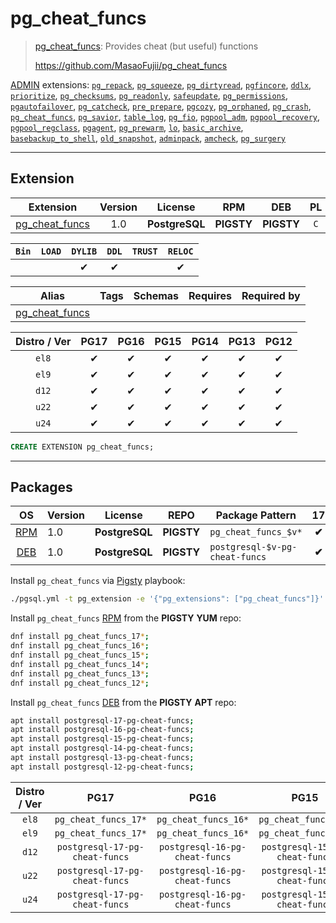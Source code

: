 # pg_cheat_funcs


> [pg_cheat_funcs](https://github.com/MasaoFujii/pg_cheat_funcs): Provides cheat (but useful) functions
>
> https://github.com/MasaoFujii/pg_cheat_funcs





[ADMIN](/admin) extensions: [`pg_repack`](/pg_repack), [`pg_squeeze`](/pg_squeeze), [`pg_dirtyread`](/pg_dirtyread), [`pgfincore`](/pgfincore), [`ddlx`](/ddlx), [`prioritize`](/prioritize), [`pg_checksums`](/pg_checksums), [`pg_readonly`](/pg_readonly), [`safeupdate`](/safeupdate), [`pg_permissions`](/pg_permissions), [`pgautofailover`](/pgautofailover), [`pg_catcheck`](/pg_catcheck), [`pre_prepare`](/pre_prepare), [`pgcozy`](/pgcozy), [`pg_orphaned`](/pg_orphaned), [`pg_crash`](/pg_crash), [`pg_cheat_funcs`](/pg_cheat_funcs), [`pg_savior`](/pg_savior), [`table_log`](/table_log), [`pg_fio`](/pg_fio), [`pgpool_adm`](/pgpool_adm), [`pgpool_recovery`](/pgpool_recovery), [`pgpool_regclass`](/pgpool_regclass), [`pgagent`](/pgagent), [`pg_prewarm`](/pg_prewarm), [`lo`](/lo), [`basic_archive`](/basic_archive), [`basebackup_to_shell`](/basebackup_to_shell), [`old_snapshot`](/old_snapshot), [`adminpack`](/adminpack), [`amcheck`](/amcheck), [`pg_surgery`](/pg_surgery)


-------
## Extension


| Extension | Version | License | RPM | DEB | PL |
|-----------|:-------:|:-------:|:---:|:---:|:--:|
| [pg_cheat_funcs](https://github.com/MasaoFujii/pg_cheat_funcs) | 1.0 | **<span class="tcblue">PostgreSQL</span>** | **<span class="tcwarn">PIGSTY</span>** | **<span class="tcwarn">PIGSTY</span>** | `C` |



| `Bin` | `LOAD` | `DYLIB` | `DDL` | `TRUST` | `RELOC` |
|:-----:|:------:|:-------:|:-----:|:-------:|:-------:|
|  |  | <span class="tcblue">✔</span> | <span class="tcblue">✔</span> |  | <span class="tcblue">✔</span> |



| Alias | Tags | Schemas | Requires | Required by |
|-------|------|---------|----------|-------------|
| [pg_cheat_funcs](/pg_cheat_funcs) |  |  |  |  |



| Distro / Ver | PG17 | PG16 | PG15 | PG14 | PG13 | PG12 |
|:------------:|:----:|:----:|:----:|:----:|:----:|:----:|
| `el8` | <span class="tcblue">✔</span> | <span class="tcblue">✔</span> | <span class="tcblue">✔</span> | <span class="tcblue">✔</span> | <span class="tcblue">✔</span> | <span class="tcblue">✔</span> |
| `el9` | <span class="tcblue">✔</span> | <span class="tcblue">✔</span> | <span class="tcblue">✔</span> | <span class="tcblue">✔</span> | <span class="tcblue">✔</span> | <span class="tcblue">✔</span> |
| `d12` | <span class="tcblue">✔</span> | <span class="tcblue">✔</span> | <span class="tcblue">✔</span> | <span class="tcblue">✔</span> | <span class="tcblue">✔</span> | <span class="tcblue">✔</span> |
| `u22` | <span class="tcblue">✔</span> | <span class="tcblue">✔</span> | <span class="tcblue">✔</span> | <span class="tcblue">✔</span> | <span class="tcblue">✔</span> | <span class="tcblue">✔</span> |
| `u24` | <span class="tcblue">✔</span> | <span class="tcblue">✔</span> | <span class="tcblue">✔</span> | <span class="tcblue">✔</span> | <span class="tcblue">✔</span> | <span class="tcblue">✔</span> |





```sql
CREATE EXTENSION pg_cheat_funcs;
```

-----------


## Packages


| OS | Version | License | REPO | Package Pattern | 17 | 16 | 15 | 14 | 13 | 12 | Dependency |
|:--:|---------|:-------:|:----:|-----------------|:--:|:--:|:--:|:--:|:--:|:--:|------------|
| [RPM](/rpm) | 1.0 | **<span class="tcblue">PostgreSQL</span>** | **<span class="tcwarn">PIGSTY</span>** | `pg_cheat_funcs_$v*` | **<span class="tcwarn">✔</span>** | **<span class="tcwarn">✔</span>** | **<span class="tcwarn">✔</span>** | **<span class="tcwarn">✔</span>** | **<span class="tcwarn">✔</span>** | **<span class="tcwarn">✔</span>** |  |
| [DEB](/deb) | 1.0 | **<span class="tcblue">PostgreSQL</span>** | **<span class="tcwarn">PIGSTY</span>** | `postgresql-$v-pg-cheat-funcs` | **<span class="tcwarn">✔</span>** | **<span class="tcwarn">✔</span>** | **<span class="tcwarn">✔</span>** | **<span class="tcwarn">✔</span>** | **<span class="tcwarn">✔</span>** | **<span class="tcwarn">✔</span>** |  |



Install `pg_cheat_funcs` via [Pigsty](https://pigsty.io/docs/pgext/usage/install/) playbook:

```bash
./pgsql.yml -t pg_extension -e '{"pg_extensions": ["pg_cheat_funcs"]}'
```


Install `pg_cheat_funcs` [RPM](/rpm) from the **<span class="tcwarn">PIGSTY</span>** **YUM** repo:

```bash
dnf install pg_cheat_funcs_17*;
dnf install pg_cheat_funcs_16*;
dnf install pg_cheat_funcs_15*;
dnf install pg_cheat_funcs_14*;
dnf install pg_cheat_funcs_13*;
dnf install pg_cheat_funcs_12*;
```


Install `pg_cheat_funcs` [DEB](/deb) from the **<span class="tcwarn">PIGSTY</span>** **APT** repo:

```bash
apt install postgresql-17-pg-cheat-funcs;
apt install postgresql-16-pg-cheat-funcs;
apt install postgresql-15-pg-cheat-funcs;
apt install postgresql-14-pg-cheat-funcs;
apt install postgresql-13-pg-cheat-funcs;
apt install postgresql-12-pg-cheat-funcs;
```




| Distro / Ver | PG17 | PG16 | PG15 | PG14 | PG13 | PG12 |
|:------------:|:----:|:----:|:----:|:----:|:----:|:----:|
| `el8` | `pg_cheat_funcs_17*` | `pg_cheat_funcs_16*` | `pg_cheat_funcs_15*` | `pg_cheat_funcs_14*` | `pg_cheat_funcs_13*` | `pg_cheat_funcs_12*` |
| `el9` | `pg_cheat_funcs_17*` | `pg_cheat_funcs_16*` | `pg_cheat_funcs_15*` | `pg_cheat_funcs_14*` | `pg_cheat_funcs_13*` | `pg_cheat_funcs_12*` |
| `d12` | `postgresql-17-pg-cheat-funcs` | `postgresql-16-pg-cheat-funcs` | `postgresql-15-pg-cheat-funcs` | `postgresql-14-pg-cheat-funcs` | `postgresql-13-pg-cheat-funcs` | `postgresql-12-pg-cheat-funcs` |
| `u22` | `postgresql-17-pg-cheat-funcs` | `postgresql-16-pg-cheat-funcs` | `postgresql-15-pg-cheat-funcs` | `postgresql-14-pg-cheat-funcs` | `postgresql-13-pg-cheat-funcs` | `postgresql-12-pg-cheat-funcs` |
| `u24` | `postgresql-17-pg-cheat-funcs` | `postgresql-16-pg-cheat-funcs` | `postgresql-15-pg-cheat-funcs` | `postgresql-14-pg-cheat-funcs` | `postgresql-13-pg-cheat-funcs` | `postgresql-12-pg-cheat-funcs` |






